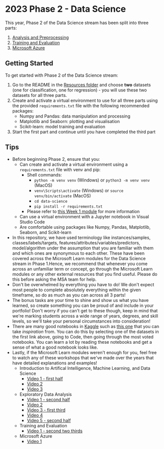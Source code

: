 # 2023 Phase 2 - Data Science

This year, Phase 2 of the Data Science stream has been split into three parts:

1. [Analysis and Preprocessing](https://github.com/NZMSA/2023-Phase-2/tree/main/data-science/1.%20Analysis%20and%20Preprocessing)
2. [Training and Evaluation](https://github.com/NZMSA/2023-Phase-2/tree/main/data-science/2.%20Training%20and%20Evaluation)
3. [Microsoft Azure](https://github.com/NZMSA/2023-Phase-2/tree/main/data-science/3.%20Azure)

## Getting Started

To get started with Phase 2 of the Data Science stream:
1. Go to the README in the [Resources folder](https://github.com/NZMSA/2023-Phase-2/tree/main/data-science/0.%20Resources) and choose **two** datasets (one for classification, one for regression) - you will use these two datasets for all three parts.
2. Create and activate a virtual environment to use for all three parts using the provided `requirements.txt` file with the following recommended packages:
    - Numpy and Pandas: data manipulation and processing
    - Matplotlib and Seaborn: plotting and visualisation
    - Scikit-learn: model training and evaluation
3. Start the first part and continue until you have completed the third part

## Tips

- Before beginning Phase 2, ensure that you:
    - Can create and activate a virtual environment using a `requirements.txt` file with venv and pip:
        - Shell commands:
            - `python -m venv venv` (Windows) or `python3 -m venv venv` (MacOS)
            - `venv\Scripts\activate` (Windows) or `source venv/bin/activate` (MacOS)
            - `cd data-science`
            - `pip install -r requirements.txt`
        - Please refer to [this Week 1 module](https://learn.microsoft.com/en-us/training/modules/python-create-manage-projects/2-set-up-project) for more information
    - Can use a virtual environment with a Jupyter notebook in Visual Studio Code
    - Are comfortable using packages like Numpy, Pandas, Matplotlib, Seaborn, and Scikit-learn
- In this repository, we have used terminology like instances/samples, classes/labels/targets, features/attributes/variables/predictors, model/algorithm under the assumption that you are familiar with them and which ones are synonymous to each other. These have been covered across the Microsoft Learn modules for the Data Science stream in Phase 1.Hence, we recommend that whenever you come across an unfamiliar term or concept, go through the Microsoft Learn modules or any other external resources that you find useful. Please do this before asking the MSA team for help.
- Don't be overwhelmed by everything you have to do! We don't expect most people to complete absolutely everything within the given timeframe, so do as much as you can across all 3 parts!
- The bonus tasks are your time to shine and show us what you have learned, so create something you can be proud of and include in your portfolio! Don't worry if you can't get to these though, keep in mind that we're marking students across a wide range of years, degrees, and skill levels, so we'll take your personal circumstances into consideration!
- There are many good notebooks in [Kaggle](https://www.kaggle.com/competitions?hostSegmentIdFilter=5) such as [this one](https://www.kaggle.com/code/odins0n/spaceship-titanic-eda-27-different-models) that you can take *inspiration* from. You can do this by selecting one of the datasets in the first link above, going to Code, then going through the most voted notebooks. You can learn a lot by reading these notebooks and get a sense of what a good notebook looks like.
- Lastly, if the Microsoft Learn modules weren't enough for you, feel free to watch any of these workshops that we've made over the years that have detailed explanations and examples!
    - Introduction to Artifical Intelligence, Machine Learning, and Data Science
        - [Video 1 - first half](https://www.youtube.com/watch?v=N7dmGJfHS6M)
        - [Video 2](https://www.youtube.com/watch?v=DlwDKzbt7PA)
        - [Video 3](https://www.youtube.com/watch?v=pgl5Y1Olq4A)
    - Exploratory Data Analysis
        - [Video 1 - second half](https://www.youtube.com/watch?v=N7dmGJfHS6M)
        - [Video 2](https://www.youtube.com/watch?v=9p8c0edPBXI)
        - [Video 3 - first third](https://www.youtube.com/watch?v=K_EFlXDMkvA)
        - [Video 4](https://www.youtube.com/watch?v=5wyIAAtaRbI)
        - [Video 5 - second half](https://www.youtube.com/watch?v=dvZxu2PjOW8)
    - Training and Evaluation
        - [Video 1 - second two thirds](https://www.youtube.com/watch?v=K_EFlXDMkvA)
    - Microsoft Azure
        - [Video 1](https://www.youtube.com/watch?v=XVhQNmMFaHQ)